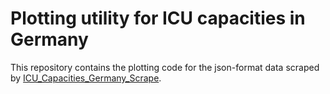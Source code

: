 # Plotting utility for ICU capacities in Germany

This repository contains the plotting code for the json-format data scraped by [ICU_Capacities_Germany_Scrape](https://github.com/nvalis/ICU_Capacities_Germany_Scrape).
